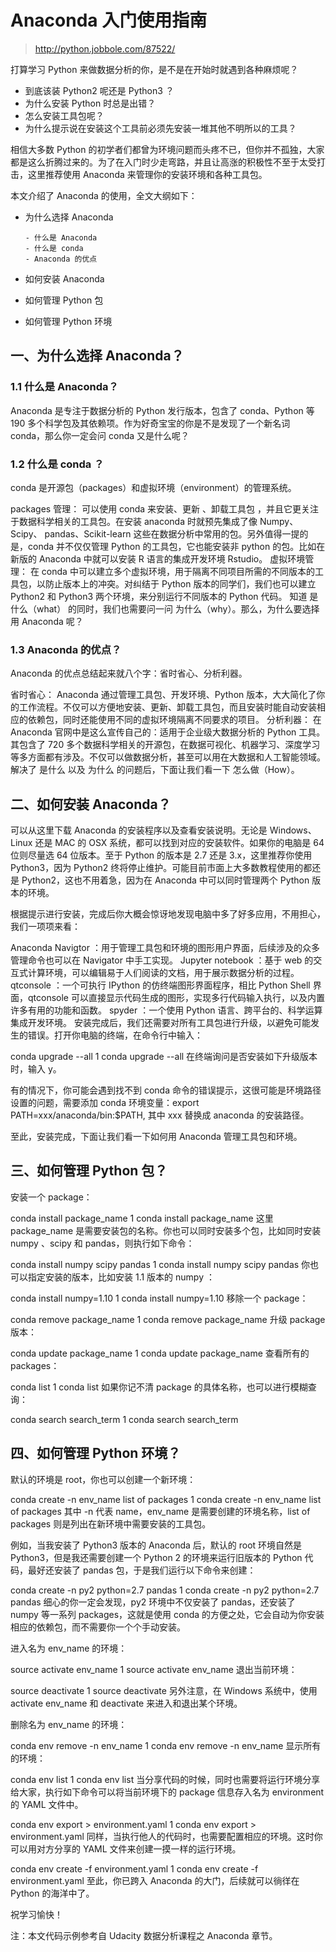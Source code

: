 # Anaconda 入门使用指南

> http://python.jobbole.com/87522/

打算学习 Python 来做数据分析的你，是不是在开始时就遇到各种麻烦呢？

- 到底该装 Python2 呢还是 Python3 ？
- 为什么安装 Python 时总是出错？
- 怎么安装工具包呢？
- 为什么提示说在安装这个工具前必须先安装一堆其他不明所以的工具？

相信大多数 Python 的初学者们都曾为环境问题而头疼不已，但你并不孤独，大家都是这么折腾过来的。为了在入门时少走弯路，并且让高涨的积极性不至于太受打击，这里推荐使用 Anaconda 来管理你的安装环境和各种工具包。

本文介绍了 Anaconda 的使用，全文大纲如下：

- 为什么选择 Anaconda

      - 什么是 Anaconda
      - 什么是 conda
      - Anaconda 的优点

- 如何安装 Anaconda
- 如何管理 Python 包
- 如何管理 Python 环境

## 一、为什么选择 Anaconda？

### 1.1 什么是 Anaconda？

Anaconda 是专注于数据分析的 Python 发行版本，包含了 conda、Python 等 190 多个科学包及其依赖项。作为好奇宝宝的你是不是发现了一个新名词 conda，那么你一定会问 conda 又是什么呢？

### 1.2 什么是 conda ？

conda 是开源包（packages）和虚拟环境（environment）的管理系统。

packages 管理： 可以使用 conda 来安装、更新 、卸载工具包 ，并且它更关注于数据科学相关的工具包。在安装 anaconda 时就预先集成了像 Numpy、Scipy、 pandas、Scikit-learn 这些在数据分析中常用的包。另外值得一提的是，conda 并不仅仅管理 Python 的工具包，它也能安装非 python 的包。比如在新版的 Anaconda 中就可以安装 R 语言的集成开发环境 Rstudio。
虚拟环境管理： 在 conda 中可以建立多个虚拟环境，用于隔离不同项目所需的不同版本的工具包，以防止版本上的冲突。对纠结于 Python 版本的同学们，我们也可以建立 Python2 和 Python3 两个环境，来分别运行不同版本的 Python 代码。
知道 是什么（what） 的同时，我们也需要问一问 为什么（why）。那么，为什么要选择用 Anaconda 呢？

### 1.3 Anaconda 的优点？

Anaconda 的优点总结起来就八个字：省时省心、分析利器。

省时省心： Anaconda 通过管理工具包、开发环境、Python 版本，大大简化了你的工作流程。不仅可以方便地安装、更新、卸载工具包，而且安装时能自动安装相应的依赖包，同时还能使用不同的虚拟环境隔离不同要求的项目。
分析利器： 在 Anaconda 官网中是这么宣传自己的：适用于企业级大数据分析的 Python 工具。其包含了 720 多个数据科学相关的开源包，在数据可视化、机器学习、深度学习等多方面都有涉及。不仅可以做数据分析，甚至可以用在大数据和人工智能领域。
解决了 是什么 以及 为什么 的问题后，下面让我们看一下 怎么做（How）。

## 二、如何安装 Anaconda？

可以从这里下载 Anaconda 的安装程序以及查看安装说明。无论是 Windows、Linux 还是 MAC 的 OSX 系统，都可以找到对应的安装软件。如果你的电脑是 64 位则尽量选 64 位版本。至于 Python 的版本是 2.7 还是 3.x，这里推荐你使用 Python3，因为 Python2 终将停止维护。可能目前市面上大多数教程使用的都还是 Python2，这也不用着急，因为在 Anaconda 中可以同时管理两个 Python 版本的环境。

根据提示进行安装，完成后你大概会惊讶地发现电脑中多了好多应用，不用担心，我们一项项来看：

Anaconda Navigtor ：用于管理工具包和环境的图形用户界面，后续涉及的众多管理命令也可以在 Navigator 中手工实现。
Jupyter notebook ：基于 web 的交互式计算环境，可以编辑易于人们阅读的文档，用于展示数据分析的过程。
qtconsole ：一个可执行 IPython 的仿终端图形界面程序，相比 Python Shell 界面，qtconsole 可以直接显示代码生成的图形，实现多行代码输入执行，以及内置许多有用的功能和函数。
spyder ：一个使用 Python 语言、跨平台的、科学运算集成开发环境。
安装完成后，我们还需要对所有工具包进行升级，以避免可能发生的错误。打开你电脑的终端，在命令行中输入：

conda upgrade --all
1
conda upgrade --all
在终端询问是否安装如下升级版本时，输入 y。

有的情况下，你可能会遇到找不到 conda 命令的错误提示，这很可能是环境路径设置的问题，需要添加 conda 环境变量：export PATH=xxx/anaconda/bin:\$PATH, 其中 xxx 替换成 anaconda 的安装路径。

至此，安装完成，下面让我们看一下如何用 Anaconda 管理工具包和环境。

## 三、如何管理 Python 包？

安装一个 package：

conda install package_name
1
conda install package_name
这里 package_name 是需要安装包的名称。你也可以同时安装多个包，比如同时安装 numpy 、scipy 和 pandas，则执行如下命令：

conda install numpy scipy pandas
1
conda install numpy scipy pandas
你也可以指定安装的版本，比如安装 1.1 版本的 numpy ：

conda install numpy=1.10
1
conda install numpy=1.10
移除一个 package：

conda remove package_name
1
conda remove package_name
升级 package 版本：

conda update package_name
1
conda update package_name
查看所有的 packages：

conda list
1
conda list
如果你记不清 package 的具体名称，也可以进行模糊查询：

conda search search_term
1
conda search search_term

## 四、如何管理 Python 环境？

默认的环境是 root，你也可以创建一个新环境：

conda create -n env_name list of packages
1
conda create -n env_name list of packages
其中 -n 代表 name，env_name 是需要创建的环境名称，list of packages 则是列出在新环境中需要安装的工具包。

例如，当我安装了 Python3 版本的 Anaconda 后，默认的 root 环境自然是 Python3，但是我还需要创建一个 Python 2 的环境来运行旧版本的 Python 代码，最好还安装了 pandas 包，于是我们运行以下命令来创建：

conda create -n py2 python=2.7 pandas
1
conda create -n py2 python=2.7 pandas
细心的你一定会发现，py2 环境中不仅安装了 pandas，还安装了 numpy 等一系列 packages，这就是使用 conda 的方便之处，它会自动为你安装相应的依赖包，而不需要你一个个手动安装。

进入名为 env_name 的环境：

source activate env_name
1
source activate env_name
退出当前环境：

source deactivate
1
source deactivate
另外注意，在 Windows 系统中，使用 activate env_name 和 deactivate 来进入和退出某个环境。

删除名为 env_name 的环境：

conda env remove -n env_name
1
conda env remove -n env_name
显示所有的环境：

conda env list
1
conda env list
当分享代码的时候，同时也需要将运行环境分享给大家，执行如下命令可以将当前环境下的 package 信息存入名为 environment 的 YAML 文件中。

conda env export > environment.yaml
1
conda env export > environment.yaml
同样，当执行他人的代码时，也需要配置相应的环境。这时你可以用对方分享的 YAML 文件来创建一摸一样的运行环境。

conda env create -f environment.yaml
1
conda env create -f environment.yaml
至此，你已跨入 Anaconda 的大门，后续就可以徜徉在 Python 的海洋中了。

祝学习愉快！

注：本文代码示例参考自 Udacity 数据分析课程之 Anaconda 章节。

